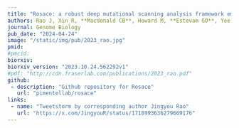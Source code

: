 ```yaml
---
title: "Rosace: a robust deep mutational scanning analysis framework employing position and mean-variance shrinkage"
authors: Rao J, Xin R, **Macdonald CB**, Howard M, **Estevam GO**, Yee SW, Wang M, **Fraser JS**, Coyote-Maestas W, Pimentel H
journal: Genome Biology
pub_date: "2024-04-24"
image: "/static/img/pub/2023_rao.jpg" 
pmid: 
#pmcid: 
biorxiv:
biorxiv_version: "2023.10.24.562292v1"
#pdf: "http://cdn.fraserlab.com/publications/2023_rao.pdf"
github:
 - description: "Github repository for Rosace"
   url: "pimentellab/rosace"
links:
 - name: "Tweetstorm by corresponding author Jingyou Rao"
   url: "https://x.com/JingyouR/status/1718993636279669176"
---
```

